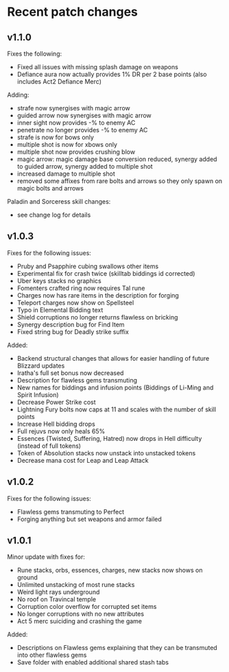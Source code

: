 # Recent patch changes

## v1.1.0

Fixes the following:

- Fixed all issues with missing splash damage on weapons
- Defiance aura now actually provides 1% DR per 2 base points (also includes Act2 Defiance Merc)

Adding:

- strafe now synergises with magic arrow
- guided arrow now synergises with magic arrow
- inner sight now provides -% to enemy AC
- penetrate no longer provides -% to enemy AC
- strafe is now for bows only
- multiple shot is now for xbows only 
- multiple shot now provides crushing blow
- magic arrow: magic damage base conversion reduced, synergy added to guided arrow, synergy added to multiple shot
- increased damage to multiple shot
- removed some affixes from rare bolts and arrows so they only spawn on magic bolts and arrows

Paladin and Sorceress skill changes:

- see change log for details

## v1.0.3

Fixes for the following issues:

- Pruby and Psapphire cubing swallows other items
- Experimental fix for crash twice (skilltab biddings id corrected)
- Uber keys stacks no graphics
- Fomenters crafted ring now requires Tal rune
- Charges now has rare items in the description for forging
- Teleport charges now show on Spellsteel
- Typo in Elemental Bidding text
- Shield corruptions no longer returns flawless on bricking
- Synergy description bug for Find Item
- Fixed string bug for Deadly strike suffix

Added:

- Backend structural changes that allows for easier handling of future Blizzard updates
- Iratha's full set bonus now decreased
- Description for flawless gems transmuting
- New names for biddings and infusion points (Biddings of Li-Ming and Spirit Infusion)
- Decrease Power Strike cost
- Lightning Fury bolts now caps at 11 and scales with the number of skill points
- Increase Hell bidding drops
- Full rejuvs now only heals 65%
- Essences (Twisted, Suffering, Hatred) now drops in Hell difficulty (instead of full tokens)
- Token of Absolution stacks now unstack into unstacked tokens 
- Decrease mana cost for Leap and Leap Attack

## v1.0.2

Fixes for the following issues:

- Flawless gems transmuting to Perfect
- Forging anything but set weapons and armor failed

## v1.0.1

Minor update with fixes for:

- Rune stacks, orbs, essences, charges, new stacks now shows on ground
- Unlimited unstacking of most rune stacks
- Weird light rays underground
- No roof on Travincal temple
- Corruption color overflow for corrupted set items
- No longer corruptions with no new attributes
- Act 5 merc suiciding and crashing the game

Added:
- Descriptions on Flawless gems explaining that they can be transmuted into other flawless gems
- Save folder with enabled additional shared stash tabs
